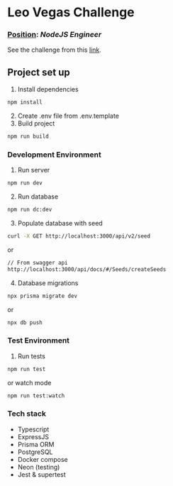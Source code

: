 # Leo Vegas Challenge

### <u>Position</u>: <i>NodeJS Engineer</i>
See the challenge from this [link](./NodeJS%20API%20test.pdf).

## Project set up

1. Install dependencies
````bash
npm install
````
2. Create .env file from .env.template
3. Build project
````bash
npm run build
````

### Development Environment
1. Run server
````bash
npm run dev
````
2. Run database
````bash
npm run dc:dev
````
3. Populate database with seed
````bash
curl -X GET http://localhost:3000/api/v2/seed
````
or
````bash
// From swagger api
http://localhost:3000/api/docs/#/Seeds/createSeeds
````
4. Database migrations
````bash
npx prisma migrate dev
````
or
````bash
npx db push
````

### Test Environment

1. Run tests
````bash
npm run test
````
or watch mode
````bash
npm run test:watch
````

### Tech stack
* Typescript
* ExpressJS
* Prisma ORM
* PostgreSQL
* Docker compose
* Neon (testing)
* Jest & supertest